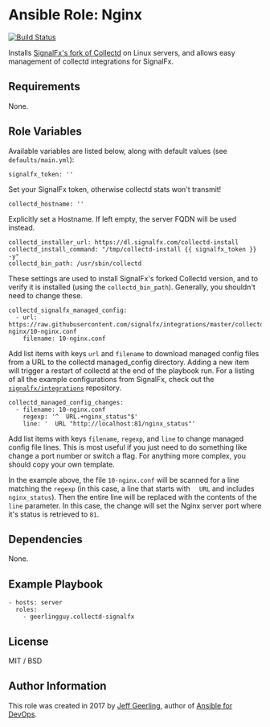 # Ansible Role: Nginx

[![Build Status](https://travis-ci.org/geerlingguy/ansible-role-collectd-signalfx.svg?branch=master)](https://travis-ci.org/geerlingguy/ansible-role-collectd-signalfx)

Installs [SignalFx's fork of Collectd](https://github.com/signalfx/signalfx-collectd-installer) on Linux servers, and allows easy management of collectd integrations for SignalFx.

## Requirements

None.

## Role Variables

Available variables are listed below, along with default values (see `defaults/main.yml`):

    signalfx_token: ''

Set your SignalFx token, otherwise collectd stats won't transmit!

    collectd_hostname: ''

Explicitly set a Hostname. If left empty, the server FQDN will be used instead.

    collectd_installer_url: https://dl.signalfx.com/collectd-install
    collectd_install_command: "/tmp/collectd-install {{ signalfx_token }} -y"
    collectd_bin_path: /usr/sbin/collectd

These settings are used to install SignalFx's forked Collectd version, and to verify it is installed (using the `collectd_bin_path`). Generally, you shouldn't need to change these.

    collectd_signalfx_managed_config:
      - url: https://raw.githubusercontent.com/signalfx/integrations/master/collectd-nginx/10-nginx.conf
        filename: 10-nginx.conf

Add list items with keys `url` and `filename` to download managed config files from a URL to the collectd managed_config directory. Adding a new item will trigger a restart of collectd at the end of the playbook run. For a listing of all the example configurations from SignalFx, check out the [`signalfx/integrations`](https://github.com/signalfx/integrations) repository.

    collectd_managed_config_changes:
      - filename: 10-nginx.conf
        regexp: '^  URL.+nginx_status"$'
        line: '  URL "http://localhost:81/nginx_status"'

Add list items with keys `filename`, `regexp`, and `line` to change managed config file lines. This is most useful if you just need to do something like change a port number or switch a flag. For anything more complex, you should copy your own template.

In the example above, the file `10-nginx.conf` will be scanned for a line matching the `regexp` (in this case, a line that starts with `  URL` and includes `nginx_status`). Then the entire line will be replaced with the contents of the `line` parameter. In this case, the change will set the Nginx server port where it's status is retrieved to `81`.

## Dependencies

None.

## Example Playbook

    - hosts: server
      roles:
        - geerlingguy.collectd-signalfx

## License

MIT / BSD

## Author Information

This role was created in 2017 by [Jeff Geerling](https://www.jeffgeerling.com/), author of [Ansible for DevOps](https://www.ansiblefordevops.com/).
